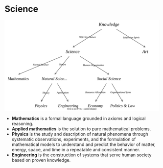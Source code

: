 # Science

![science](./science.svg)

- **Mathematics** is a formal language grounded in axioms and logical reasoning.
- **Applied mathematics** is the solution to pure mathematical problems.
- **Physics** is the study and description of natural phenomena through systematic observations, experiments, and the formulation of mathematical models to understand and predict the behavior of matter, energy, space, and time in a repeatable and consistent manner.
- **Engineering** is the construction of systems that serve human society based on proven knowledge.